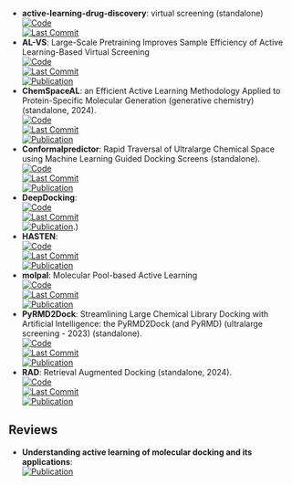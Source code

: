 - **active-learning-drug-discovery**: virtual screening (standalone)  
	[![Code](https://img.shields.io/github/stars/gitter-lab/active-learning-drug-discovery?style=for-the-badge&logo=github)](https://github.com/gitter-lab/active-learning-drug-discovery)  
	[![Last Commit](https://img.shields.io/github/last-commit/gitter-lab/active-learning-drug-discovery?style=for-the-badge&logo=github)](https://github.com/gitter-lab/active-learning-drug-discovery)  
- **AL-VS**: Large-Scale Pretraining Improves Sample Efficiency of Active Learning-Based Virtual Screening  
	[![Code](https://img.shields.io/github/stars/None?style=for-the-badge&logo=github)](github.com/molecularinformatics/PretrainedAL-VS)  
	[![Last Commit](https://img.shields.io/github/last-commit/None?style=for-the-badge&logo=github)](github.com/molecularinformatics/PretrainedAL-VS)  
	[![Publication](https://img.shields.io/badge/Publication-Citations:0-blue?style=for-the-badge&logo=bookstack)](https://doi.org/10.1021/acs.jcim.3c01938)  
- **ChemSpaceAL**: an Efficient Active Learning Methodology Applied to Protein-Specific Molecular Generation (generative chemistry) (standalone, 2024).  
	[![Code](https://img.shields.io/github/stars/gregory-kyro/ChemSpaceAL?style=for-the-badge&logo=github)](https://github.com/gregory-kyro/ChemSpaceAL)  
	[![Last Commit](https://img.shields.io/github/last-commit/gregory-kyro/ChemSpaceAL?style=for-the-badge&logo=github)](https://github.com/gregory-kyro/ChemSpaceAL)  
	[![Publication](https://img.shields.io/badge/Publication-Citations:1-blue?style=for-the-badge&logo=bookstack)](https://doi.org/10.1021/acs.jcim.3c01456)  
- **Conformalpredictor**: Rapid Traversal of Ultralarge Chemical Space using Machine Learning Guided Docking Screens (standalone).  
	[![Code](https://img.shields.io/github/stars/Carlssonlab/conformalpredictor?style=for-the-badge&logo=github)](https://github.com/Carlssonlab/conformalpredictor)  
	[![Last Commit](https://img.shields.io/github/last-commit/Carlssonlab/conformalpredictor?style=for-the-badge&logo=github)](https://github.com/Carlssonlab/conformalpredictor)  
	[![Publication](https://img.shields.io/badge/Publication-Citations:1-blue?style=for-the-badge&logo=arxiv)](https://doi.org/10.26434/chemrxiv-2023-w3x36)  
- **DeepDocking**:   
	[![Code](https://img.shields.io/github/stars/jamesgleave/Deep-Docking-NonAutomated?style=for-the-badge&logo=github)](https://github.com/jamesgleave/Deep-Docking-NonAutomated)  
	[![Last Commit](https://img.shields.io/github/last-commit/jamesgleave/Deep-Docking-NonAutomated?style=for-the-badge&logo=github)](https://github.com/jamesgleave/Deep-Docking-NonAutomated)  
	[![Publication](https://img.shields.io/badge/Publication-Citations:0-blue?style=for-the-badge&logo=bookstack)](https://doi.org/10.1021/acscentsci.0c00229).)  
- **HASTEN**:   
	[![Code](https://img.shields.io/github/stars/TuomoKalliokoski/HASTEN?style=for-the-badge&logo=github)](https://github.com/TuomoKalliokoski/HASTEN)  
	[![Last Commit](https://img.shields.io/github/last-commit/TuomoKalliokoski/HASTEN?style=for-the-badge&logo=github)](https://github.com/TuomoKalliokoski/HASTEN)  
	[![Publication](https://img.shields.io/badge/Publication-Citations:9-blue?style=for-the-badge&logo=bookstack)](https://doi.org/10.1002/minf.202100089)  
- **molpal**: Molecular Pool-based Active Learning  
	[![Code](https://img.shields.io/github/stars/coleygroup/molpal?style=for-the-badge&logo=github)](https://github.com/coleygroup/molpal)  
	[![Last Commit](https://img.shields.io/github/last-commit/coleygroup/molpal?style=for-the-badge&logo=github)](https://github.com/coleygroup/molpal)  
	[![Publication](https://img.shields.io/badge/Publication-Citations:141-blue?style=for-the-badge&logo=bookstack)](https://doi.org/10.1039/D0SC06805E)  
- **PyRMD2Dock**: Streamlining Large Chemical Library Docking with Artificial Intelligence: the PyRMD2Dock (and PyRMD) (ultralarge screening - 2023) (standalone).  
	[![Code](https://img.shields.io/github/stars/cosconatilab/PyRMD?style=for-the-badge&logo=github)](https://github.com/cosconatilab/PyRMD)  
	[![Last Commit](https://img.shields.io/github/last-commit/cosconatilab/PyRMD?style=for-the-badge&logo=github)](https://github.com/cosconatilab/PyRMD)  
	[![Publication](https://img.shields.io/badge/Publication-Citations:24-blue?style=for-the-badge&logo=bookstack)](https://doi.org/10.1021/acs.jcim.1c00653)  
- **RAD**: Retrieval Augmented Docking (standalone, 2024).  
	[![Code](https://img.shields.io/github/stars/keiserlab/rad?style=for-the-badge&logo=github)](https://github.com/keiserlab/rad)  
	[![Last Commit](https://img.shields.io/github/last-commit/keiserlab/rad?style=for-the-badge&logo=github)](https://github.com/keiserlab/rad)  
	[![Publication](https://img.shields.io/badge/Publication-Citations:0-blue?style=for-the-badge&logo=arxiv)](https://doi.org/10.26434/chemrxiv-2024-qsdd1)  

## **Reviews**
- **Understanding active learning of molecular docking and its applications**:   
	[![Publication](https://img.shields.io/badge/Publication-Citations:0-blue?style=for-the-badge&logo=bookstack)](https://doi.org/10.48550/arXiv.2406.12919)  
